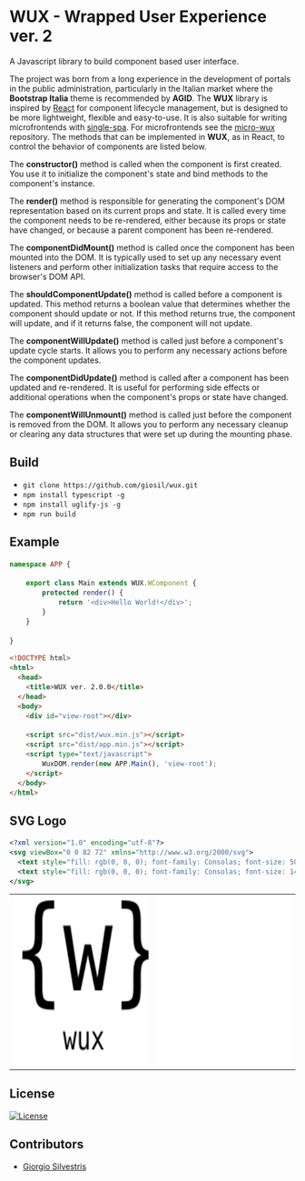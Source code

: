 # WUX - Wrapped User Experience ver. 2

A Javascript library to build component based user interface.

The project was born from a long experience in the development of portals in the public administration, particularly in the Italian market where the **Bootstrap Italia** theme is recommended by **AGID**.
The **WUX** library is inspired by [React](https://react.dev) for component lifecycle management, but is designed to be more lightweight, flexible and easy-to-use.
It is also suitable for writing microfrontends with [single-spa](https://single-spa.js.org/).
For microfrontends see the [micro-wux](https://github.com/giosil/micro-wux) repository.
The methods that can be implemented in **WUX**, as in React, to control the behavior of components are listed below.

The **constructor()** method is called when the component is first created. 
You use it to initialize the component's state and bind methods to the component's instance.

The **render()** method is responsible for generating the component's DOM representation based on its current props and state. 
It is called every time the component needs to be re-rendered, either because its props or state have changed, or because a parent component has been re-rendered.

The **componentDidMount()** method is called once the component has been mounted into the DOM. 
It is typically used to set up any necessary event listeners and perform other initialization tasks that require access to the browser's DOM API.

The **shouldComponentUpdate()** method is called before a component is updated. 
This method returns a boolean value that determines whether the component should update or not. 
If this method returns true, the component will update, and if it returns false, the component will not update.

The **componentWillUpdate()** method is called just before a component's update cycle starts. 
It allows you to perform any necessary actions before the component updates.

The **componentDidUpdate()** method is called after a component has been updated and re-rendered. 
It is useful for performing side effects or additional operations when the component's props or state have changed.

The **componentWillUnmount()** method is called just before the component is removed from the DOM. 
It allows you to perform any necessary cleanup or clearing any data structures that were set up during the mounting phase.

## Build

- `git clone https://github.com/giosil/wux.git`
- `npm install typescript -g`
- `npm install uglify-js -g`
- `npm run build`

## Example

```typescript
namespace APP {

    export class Main extends WUX.WComponent {
        protected render() {
            return '<div>Hello World!</div>';
        }
    }

}
```

```html
<!DOCTYPE html>
<html>
  <head>
    <title>WUX ver. 2.0.0</title>
  </head>
  <body>
    <div id="view-root"></div>

    <script src="dist/wux.min.js"></script>
    <script src="dist/app.min.js"></script>
    <script type="text/javascript">
        WuxDOM.render(new APP.Main(), 'view-root');
    </script>
  </body>
</html>
```

## SVG Logo

```xml
<?xml version="1.0" encoding="utf-8"?>
<svg viewBox="0 0 82 72" xmlns="http://www.w3.org/2000/svg">
  <text style="fill: rgb(0, 0, 0); font-family: Consolas; font-size: 50px;" x="0" y="40">{&#x00B5;}</text>
  <text style="fill: rgb(0, 0, 0); font-family: Consolas; font-size: 14px;" x="7" y="65">micro-wux</text>
</svg>
```

<table>
  <tr>
    <td><img src="wux-black.svg" width="300" height="300"></td>
    <td><img src="wux-white.svg" width="300" height="300"></td>
  </tr>
</table>

## License

[![License](https://img.shields.io/badge/License-Apache_2.0-blue.svg)](https://opensource.org/licenses/Apache-2.0)

## Contributors

* [Giorgio Silvestris](https://github.com/giosil)
